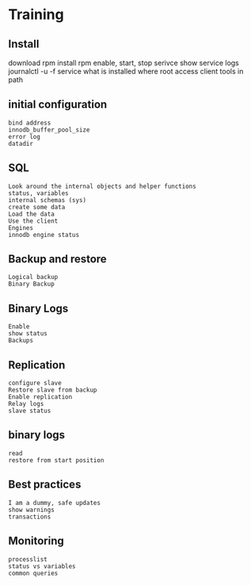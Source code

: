 # Training

## Install

download rpm
install rpm
enable, start, stop serivce
show service logs
    journalctl -u -f service
what is installed where
    root access
    client tools in path


## initial configuration

    bind address
    innodb_buffer_pool_size
    error log
    datadir

## SQL

    Look around the internal objects and helper functions
    status, variables
    internal schemas (sys)
    create some data
    Load the data
    Use the client
    Engines
    innodb engine status

## Backup and restore
    
    Logical backup
    Binary Backup

## Binary Logs

    Enable
    show status
    Backups

## Replication

    configure slave
    Restore slave from backup
    Enable replication
    Relay logs
    slave status

## binary logs

    read
    restore from start position

## Best practices

    I am a dummy, safe updates
    show warnings
    transactions

## Monitoring

    processlist
    status vs variables
    common queries
    

